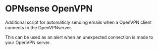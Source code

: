 # OPNsense OpenVPN
Additional script for automaticly sending emails when a OpenVPN client connects to the OpenVPNserver. 

This can be used as an alert when an unexpected connection is made to your OpenVPN server. 

